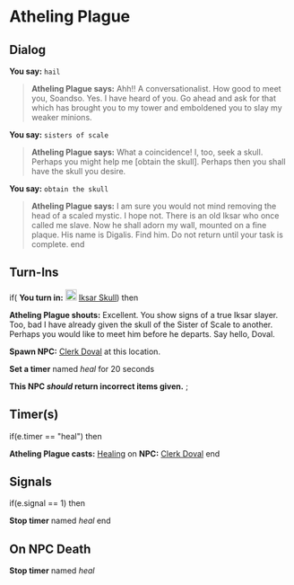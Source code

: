 # Atheling Plague





## Dialog

**You say:** `hail`



>**Atheling Plague says:** Ahh!! A conversationalist. How good to meet you, Soandso. Yes. I have heard of you. Go ahead and ask for that which has brought you to my tower and emboldened you to slay my weaker minions.

**You say:** `sisters of scale`



>**Atheling Plague says:** What a coincidence! I, too, seek a skull. Perhaps you might help me [obtain the skull]. Perhaps then you shall have the skull you desire.

**You say:** `obtain the skull`



>**Atheling Plague says:** I am sure you would not mind removing the head of a scaled mystic. I hope not. There is an old Iksar who once called me slave. Now he shall adorn my wall, mounted on a fine plaque. His name is Digalis. Find him. Do not return until your task is complete.
end



## Turn-Ins




if( **You turn in:** <img style="background:url(/static/icons/blank_slot.gif);width:20px;height:20px;" src="/static/icons/item_1070.png" alt="" /> <a
                                href="/item/12764" data-url="12764" class="tooltip-link link">Iksar Skull</a>) then


**Atheling Plague shouts:** <span class="text-danger">Excellent. You show signs of a true Iksar slayer. Too, bad I have already given the skull of the Sister of Scale to another. Perhaps you would like to meet him before he departs. Say hello, Doval.</span>


**Spawn NPC:**  [Clerk Doval](/npc/87154) at this location.


**Set a timer** named *heal* for 20 seconds

**This NPC *should* return incorrect items given.**
;


## Timer(s)

if(e.timer == "heal") then


**Atheling Plague casts:** [Healing](/spell/12) on **NPC:**  [Clerk Doval](/npc/87154)
end



## Signals

if(e.signal == 1) then


**Stop timer** named *heal*
end



## On NPC Death

**Stop timer** named *heal*




